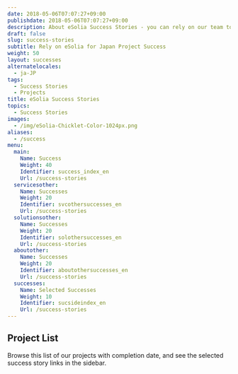```yaml
---
date: 2018-05-06T07:07:27+09:00
publishdate: 2018-05-06T07:07:27+09:00
description: About eSolia Success Stories - you can rely on our team to bring your Japan project to a successful conclusion.
draft: false
slug: success-stories
subtitle: Rely on eSolia for Japan Project Success
weight: 50
layout: successes
alternatelocales:
  - ja-JP
tags:
  - Success Stories
  - Projects
title: eSolia Success Stories
topics:
  - Success Stories
images:
  - /img/eSolia-Chicklet-Color-1024px.png
aliases:
  - /success
menu:
  main:
    Name: Success
    Weight: 40
    Identifier: success_index_en
    Url: /success-stories   
  servicesother:
    Name: Successes
    Weight: 20
    Identifier: svcothersuccesses_en
    Url: /success-stories 
  solutionsother:
    Name: Successes
    Weight: 20
    Identifier: solothersuccesses_en
    Url: /success-stories
  aboutother:
    Name: Successes
    Weight: 20
    Identifier: aboutothersuccesses_en
    Url: /success-stories
  successes:
    Name: Selected Successes
    Weight: 10
    Identifier: sucsideindex_en
    Url: /success-stories
---
```


## Project List

Browse this list of our projects with completion date, and see the selected success story links in the sidebar.

<span id="hideheader" class="has-padding-t-xs">
<script src="https://pro.dbflex.net/secure/embed.js"
  data-url="/ev-3456957/db/15331/view.aspx"></script>
</span>
